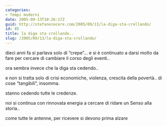 ```yaml
---
categories:
- Tempi moderni
date: 2005-09-13T10:26:17Z
guid: http://stefanocecere.com/2005/09/13/la-diga-sta-crollando/
id: 85
title: la diga sta crollando..
slug: /2005/09/13/la-diga-sta-crollando/
---
```


dieci anni fa si parlava solo di &#x201c;crepe&#x201d;… e si è continuato a darsi molto da fare per cercare di cambiare il corso degli eventi..

ora sembra invece che la diga sta cedendo..

e non si tratta solo di crisi economiche, violenza, crescita della povertà.. di cose &#x201c;tangibili&#x201d;, insomma.

stanno cedendo tutte le credenze.

noi si continua con rinnovata energia a cercare di ridare un Senso alla storia..

come tutte le antenne, per ricevere si devono prima alzare